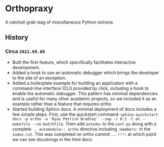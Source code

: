 # Orthopraxy

A catchall grab-bag of miscellaneous Python extrana.

## History

### Circa `2021.09.08`

- Built the first feature, which specifically facilitates interactive development.
- Added a hook to use an automatic debugger which brings the developer to the site of an exception.
- Added a boilerplate example for building an application with a command-line interface (CLI) provided by click, including a hook to enable the automatic debugger. This pattern has minimal dependencies and is useful for many other academic projects, so we included it as an example rather than a feature that requires ortho.
- Started building Sphinx docs. A minimal deployment of docs includes a few simple steps. First, use the quickstart command: `sphinx-quickstart docs -p ortho -a 'Ryan Patrick Bradley' --sep -r 0.1 -l en --makefile --no-batchfile`. Then add `autodoc` to the `conf.py` along with a complete `.. automodule:: ortho` directive including `:members:` in the `index.rst`. This was completed on ortho commit `...!!!!` at which point we can see docstrings in the html docs.